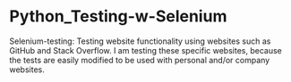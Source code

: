 # Python_Testing-w-Selenium
Selenium-testing: Testing website functionality using websites such as GitHub and Stack Overflow. I am testing these specific websites, because the tests are easily modified to be used with personal and/or company websites.
